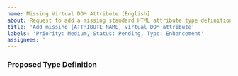 ```yaml
---
name: Missing Virtual DOM Attribute [English]
about: Request to add a missing standard HTML attribute type definition.
title: 'Add missing [ATTRIBUTE_NAME] virtual DOM attribute'
labels: 'Priority: Medium, Status: Pending, Type: Enhancement'
assignees: ''
---
```


<!--
If you are asking of adding multiple attributes, please propose them in multiple issues.

Make sure the attribute you are proposing is a standarnd HTML attribute based on the W3C HTML5 Specification.
- W3C HTML Attributes Index (https://html.spec.whatwg.org/multipage/indices.html#attributes-3)
- W3C HTML Specification (https://html.spec.whatwg.org)
-->

<!--
Example:

[W3C HTML5 specification](https://html.spec.whatwg.org/#attr-hyperlink-href) specifies `href` attribute as a standard attribute of `a` element.
-->

### Proposed Type Definition

<!--
Tell us your opinion about the best type representation of the proposed attribute.

Example:

```purs
type HTMLAnchorAttributes r
  = ( href :: String -- | Address of the hyperlink
    | r
    )
```
-->
